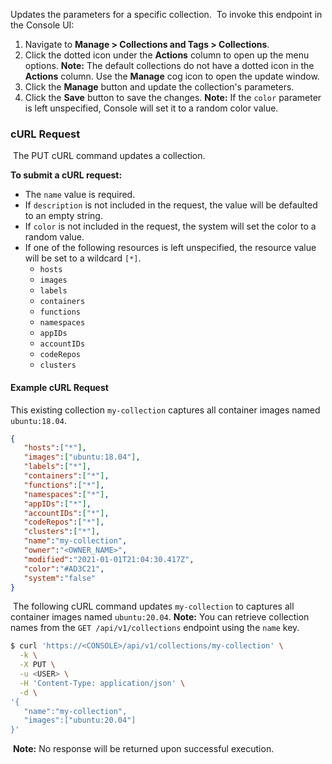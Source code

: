 Updates the parameters for a specific collection.
​
To invoke this endpoint in the Console UI:
​
1. Navigate to **Manage > Collections and Tags > Collections**.
2. Click the dotted icon under the **Actions** column to open up the menu options. **Note:** The default collections do not have a dotted icon in the **Actions** column. Use the  **Manage** cog icon to open the update window.
3. Click the **Manage** button and update the collection's parameters. 
4. Click the **Save** button to save the changes.
​
**Note:** If the `color` parameter is left unspecified, Console will set it to a random color value.
​
### cURL Request
​
The PUT cURL command updates a collection.

**To submit a cURL request:**

* The `name` value is required.
* If `description` is not included in the request, the value will be defaulted to an empty string.
* If `color` is not included in the request, the system will set the color to a random value.
* If one of the following resources is left unspecified, the resource value will be set to a wildcard `[*]`.
	* `hosts`
	* `images`
	* `labels`
	* `containers`
	* `functions`
	* `namespaces`
	* `appIDs`
	* `accountIDs`
	* `codeRepos`
	* `clusters`

#### Example cURL Request

This existing collection `my-collection` captures all container images named `ubuntu:18.04`.
​
```json
{
   "hosts":["*"],
   "images":["ubuntu:18.04"],
   "labels":["*"],
   "containers":["*"],
   "functions":["*"],
   "namespaces":["*"],
   "appIDs":["*"],
   "accountIDs":["*"],
   "codeRepos":["*"],
   "clusters":["*"],
   "name":"my-collection",
   "owner":"<OWNER_NAME>",
   "modified":"2021-01-01T21:04:30.417Z",
   "color":"#AD3C21",
   "system":"false"
}
```
​
The following cURL command updates `my-collection` to captures all container images named `ubuntu:20.04`.
​
**Note:** You can retrieve collection names from the `GET /api/v1/collections` endpoint using the `name` key.
​
```bash
$ curl 'https://<CONSOLE>/api/v1/collections/my-collection' \
  -k \
  -X PUT \
  -u <USER> \
  -H 'Content-Type: application/json' \
  -d \
'{
   "name":"my-collection",
   "images":["ubuntu:20.04"]
}'
```
​
**Note:** No response will be returned upon successful execution.

